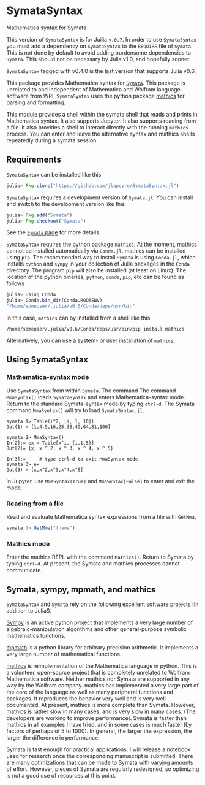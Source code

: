 # SymataSyntax

Mathematica syntax for Symata

<!-- [![Build Status](https://travis-ci.org/jlapeyre/SymataSyntax.jl.svg?branch=master)](https://travis-ci.org/jlapeyre/SymataSyntax.jl) -->

<!-- [![Coverage Status](https://coveralls.io/repos/jlapeyre/SymataSyntax.jl/badge.svg?branch=master&service=github)](https://coveralls.io/github/jlapeyre/SymataSyntax.jl?branch=master) -->

<!-- [![codecov.io](http://codecov.io/github/jlapeyre/SymataSyntax.jl/coverage.svg?branch=master)](http://codecov.io/github/jlapeyre/SymataSyntax.jl?branch=master) -->

This version of `SymataSyntax` is for Juilia `v.0.7`. In order to use `SymataSyntax` you must add
a dependency on `SymataSyntax` to the `REQUIRE` file of `Symata`. This is not done by default to
avoid adding burdensome dependencies to `Symata`. This should not be necessary by Julia v1.0,
and hopefully sooner.

`SymataSyntax` tagged with v0.4.0  is the last version that supports Julia v0.6.

This package provides Mathematica syntax for [`Symata`](https://github.com/jlapeyre/Symata.jl). This package is unrelated to and independent of
Mathematica and Wolfram language software from WRI. `SymataSyntax` uses the python package [mathics](http://www.mathics.org) for parsing and
formatting.

This module provides a shell within the symata shell that reads and prints in Mathematica syntax. It also supports Jupyter. It also supports
reading from a file. It also provides a shell to interact directly with the running `mathics` process. You can enter and leave the alternative
syntax and mathics shells repeatedly during a symata session.

## Requirements

`SymataSyntax` can be installed like this

```julia
julia> Pkg.clone("https://github.com/jlapeyre/SymataSyntax.jl")
```

`SymataSyntax` requires a development version of `Symata.jl`. You can install and switch to the development version like this

```julia
julia> Pkg.add("Symata")
julia> Pkg.checkout("Symata")
```

See the [`Symata` page](https://github.com/jlapeyre/Symata.jl) for more details.

`SymataSyntax`  requires the python package `mathics`.
At the moment, mathics cannot be installed automatically via `Conda.jl`. mathics can be installed using `pip`.
The recommended way to install `Symata` is using `Conda.jl`, which installs `python` and `sympy` in your collection of Julia packages in the `Conda` directory.
The program `pip` will also be installed (at least on Linux). The location of the python binaries, `python`, `conda`, `pip`, etc can be found as follows
```julia
julia> Using Conda
julia> Conda.bin_dir(Conda.ROOTENV)
"/home/someuser/.julia/v0.6/Conda/deps/usr/bin"
```

In this case, `mathics` can by installed from a shell like this

```
/home/someuser/.julia/v0.6/Conda/deps/usr/bin/pip install mathics
```

Alternatively, you can use a system- or user installation of `mathics`.

## Using SymataSyntax

### Mathematica-syntax mode

Use `SymataSyntax` from within `Symata`. The command 
The command `MmaSyntax()` loads `SymataSyntax` and enters Mathematica-syntax mode.
Return to the standard Symata-syntax mode by typing `ctrl-d`.
The Symata command `MmaSyntax()` will try to load `SymataSyntax.jl`.

```
symata 1> Table(i^2, [i, 1, 10])
Out(1) = [1,4,9,16,25,36,49,64,81,100]

symata 2> MmaSyntax()
In[2]:= ex = Table[x^i, {i,1,5}]
Out[2]= {x, x ^ 2, x ^ 3, x ^ 4, x ^ 5}

In[3]:=     # type ctrl-d to exit MmaSyntax mode
symata 3> ex
Out(3) = [x,x^2,x^3,x^4,x^5]
```

In Jupyter, use `MmaSyntax(True)` and `MmaSyntax[False]` to enter and exit the mode.

### Reading from a file

Read and evaluate Mathematica syntax expressions from a file with `GetMma`.

```julia
symata 1> GetMma("fname")
```

### Mathics mode

Enter the mathics REPL with the command `Mathics()`. Return to Symata by typing `ctrl-d`.
At present, the Symata and mathics processes cannot communicate.


## Symata, sympy, mpmath, and mathics

`SymataSyntax` and `Symata` rely on the following excellent software projects (in addition to Julia!).

[Sympy](http://www.sympy.org/en/index.html) is an active python project that implements a very large number of algebraic-manipulation algorithms
and other general-purpose symbolic mathematics functions.

[mpmath](http://mpmath.org/) is a python library for arbitrary precision arithmetic. It implements a very large number of mathematical functions.

[mathics](http://www.mathics.org) is reimplementation of the Mathematica language in python. This is a volunteer, open-source project that
is completely unrelated to Wolfram Mathematica software. Neither mathics nor Symata are supported in any way by the Wolfram company. mathics
has implemented a very large part of the core of the language as well as many peripheral functions and packages. It reproduces the behavior very
well and is very well documented. At present, mathics is more complete than
Symata. However, mathics is rather slow in many cases, and is very slow in many cases. (The developers are working to improve performance).
Symata is faster than mathics in all examples I have tried, and in some cases is much faster (by factors of perhaps of 5 to 1000). In general, the larger
the expression, the larger the difference in performance.

Symata is fast enough for practical applications. I will release a notebook used for research once the corresponding manuscript is submitted.
There are many optimizations that can be made to Symata with varying amounts of effort. However, pieces of Symata are regularly redesigned,
so optimizing is not a good use of resources at this point.

<!--  LocalWords:  SymataSyntax Mathematica Symata codecov io WRI jl
 -->
<!--  LocalWords:  mathics julia Conda sympy conda dir ROOTENV ctrl
 -->
<!--  LocalWords:  symata mpmath reimplementation Jupyter MmaSyntax
 -->
<!--  LocalWords:  GetMma fname REPL
 -->
